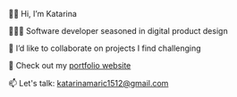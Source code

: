 👋🏻 Hi, I’m Katarina

👩🏻‍💻 Software developer seasoned in digital product design

🚀 I’d like to collaborate on projects I find challenging

👀 Check out my [portfolio website](https://sapereaude1512.github.io/katfolio)

📫 Let's talk: katarinamaric1512@gmail.com
